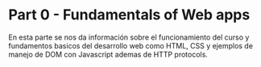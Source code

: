 # Part 0 - Fundamentals of Web apps

En esta parte se nos da información sobre el funcionamiento del curso y fundamentos basicos del desarrollo web como HTML, CSS y ejemplos de manejo de DOM con Javascript ademas de HTTP protocols.